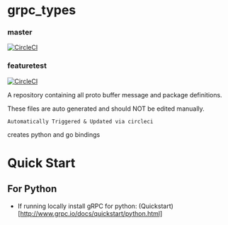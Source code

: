 # grpc_types

### master
[![CircleCI](https://circleci.com/gh/newtonsystems/grpc_types/tree/master.svg?style=svg)](https://circleci.com/gh/newtonsystems/grpc_types/tree/master)

### featuretest
[![CircleCI](https://circleci.com/gh/newtonsystems/grpc_types/tree/featuretest.svg?style=svg)](https://circleci.com/gh/newtonsystems/grpc_types/tree/featuretest)

A repository containing all proto buffer message and package definitions.

These files are auto generated and should NOT be edited manually.

`Automatically Triggered & Updated via circleci`

creates python and go bindings


# Quick Start 

## For Python
- If running locally install gRPC for python: (Quickstart)[http://www.grpc.io/docs/quickstart/python.html]


